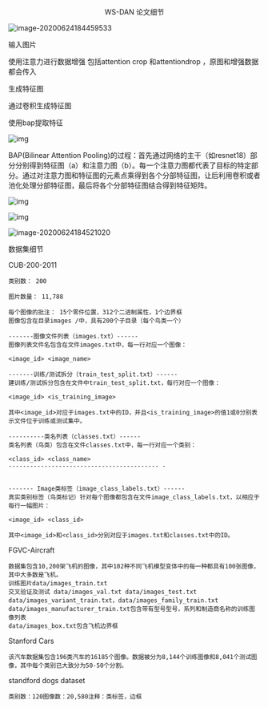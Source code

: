  <center> WS-DAN 论文细节 
 </center>



![image-20200624184459533](C:\Users\admin\AppData\Roaming\Typora\typora-user-images\image-20200624184459533.png)

输入图片

使用注意力进行数据增强 包括attention crop 和attentiondrop ，原图和增强数据都会传入

生成特征图

通过卷积生成特征图

使用bap提取特征

![img](https://davidocea.github.io/images/posts/WS-DAN/fingure3.png)

BAP(Bilinear Attention Pooling)的过程：首先通过网络的主干（如resnet18）部分分别得到特征图（a）和注意力图（b）。每一个注意力图都代表了目标的特定部分。通过对注意力图和特征图的元素点乘得到各个分部特征图，让后利用卷积或者池化处理分部特征图，最后将各个分部特征图结合得到特征矩阵。

![img](https://davidocea.github.io/images/posts/WS-DAN/f4.png)

![img](https://davidocea.github.io/images/posts/WS-DAN/f4-b.png)

![image-20200624184521020](C:\Users\admin\AppData\Roaming\Typora\typora-user-images\image-20200624184521020.png)

数据集细节

CUB-200-2011  



```
类别数： 200

图片数量： 11,788

每个图像的批注： 15个零件位置，312个二进制属性，1个边界框
图像包含在目录images /中，具有200个子目录（每个鸟类一个）

-------图像文件列表（images.txt）------ 
图像列表文件名包含在文件images.txt中，每一行对应一个图像：

<image_id> <image_name> 

-------训练/测试拆分（train_test_split.txt）------ 
建训练/测试拆分包含在文件中train_test_split.txt，每行对应一个图像：

<image_id> <is_training_image> 

其中<image_id>对应于images.txt中的ID，并且<is_training_image>的值1或0分别表示文件位于训练或测试集中。

----------类名列表（classes.txt）------ 
类名列表（鸟类）包含在文件classes.txt中，每一行对应一个类别：

<class_id> <class_name> 
------------------------------------------ - 


------- Image类标签（image_class_labels.txt）------ 
真实类别标签（鸟类标记）针对每个图像都包含在文件image_class_labels.txt，以相应于每行一幅图片：

<image_id> <class_id> 

其中<image_id>和<class_id>分别对应于images.txt和classes.txt中的ID。
```

FGVC-Aircraft

```
数据集包含10,200架飞机的图像，其中102种不同飞机模型变体中的每一种都具有100张图像，其中大多数是飞机。
训练图片data/images_train.txt
交叉验证及测试 data/images_val.txt data/images_test.txt
data/images_variant_train.txt，data/images_family_train.txt data/images_manufacturer_train.txt包含带有型号型号，系列和制造商名称的训练图像列表
data/images_box.txt包含飞机边界框
```

Stanford Cars

```
该汽车数据集包含196类汽车的16185个图像。数据被分为8,144个训练图像和8,041个测试图像，其中每个类别已大致分为50-50个分割。
```

standford dogs dataset

```
类别数：120图像数：20,580注释：类标签，边框
```

